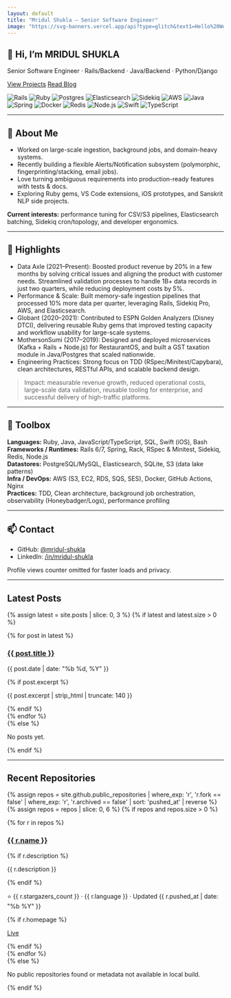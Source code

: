 ```yaml
---
layout: default
title: "Mridul Shukla — Senior Software Engineer"
image: "https://svg-banners.vercel.app/api?type=glitch&text1=Hello%20World!&text2=Senior%20Software%20Engineer&width=1600&height=350"
---
```


<section class="hero center">
  <h1 class="title">👋 Hi, I’m MRIDUL SHUKLA</h1>
  <p class="subtitle">Senior Software Engineer · Rails/Backend · Java/Backend · Python/Django</p>
  <p class="cta">
    <a class="btn btn-primary" href="{{ '/projects/' | relative_url }}">View Projects</a>
    <a class="btn btn-ghost" href="{{ '/blog/' | relative_url }}">Read Blog</a>
  </p>
  <div class="badges">
  <img src="https://img.shields.io/badge/Ruby_on_Rails-%23CC0000.svg?logo=rubyonrails&logoColor=white&style=for-the-badge" alt="Rails"/>
  <img src="https://img.shields.io/badge/Ruby-CC342D?logo=ruby&logoColor=white&style=for-the-badge" alt="Ruby"/>
  <img src="https://img.shields.io/badge/PostgreSQL-316192?logo=postgresql&logoColor=white&style=for-the-badge" alt="Postgres"/>
  <img src="https://img.shields.io/badge/Elasticsearch-005571?logo=elasticsearch&logoColor=white&style=for-the-badge" alt="Elasticsearch"/>
  <img src="https://img.shields.io/badge/Sidekiq-CC0000?logo=ruby&logoColor=white&style=for-the-badge" alt="Sidekiq"/>
  <img src="https://img.shields.io/badge/AWS-232F3E?logo=amazon-aws&logoColor=white&style=for-the-badge" alt="AWS"/>
  <img src="https://img.shields.io/badge/Java-007396?logo=java&logoColor=white&style=for-the-badge" alt="Java"/>
  <img src="https://img.shields.io/badge/Spring-6DB33F?logo=spring&logoColor=white&style=for-the-badge" alt="Spring"/>
  <img src="https://img.shields.io/badge/Docker-2496ED?logo=docker&logoColor=white&style=for-the-badge" alt="Docker"/>
  <img src="https://img.shields.io/badge/Redis-DC382D?logo=redis&logoColor=white&style=for-the-badge" alt="Redis"/>
  <img src="https://img.shields.io/badge/Node.js-339933?logo=node.js&logoColor=white&style=for-the-badge" alt="Node.js"/>
  <img src="https://img.shields.io/badge/Swift-FA7343?logo=swift&logoColor=white&style=for-the-badge" alt="Swift"/>
  <img src="https://img.shields.io/badge/TypeScript-3178C6?logo=typescript&logoColor=white&style=for-the-badge" alt="TypeScript"/>
  </div>

</section>

---

<div class="home-section reveal">
<div class="card">

## 🧭 About Me

- Worked on large-scale ingestion, background jobs, and domain-heavy systems.
- Recently building a flexible Alerts/Notification subsystem (polymorphic, fingerprinting/stacking, email jobs).
- Love turning ambiguous requirements into production-ready features with tests & docs.
- Exploring Ruby gems, VS Code extensions, iOS prototypes, and Sanskrit NLP side projects.

**Current interests:** performance tuning for CSV/S3 pipelines, Elasticsearch batching, Sidekiq cron/topology, and developer ergonomics.

---

## 🌟 Highlights

- Data Axle (2021–Present): Boosted product revenue by 20% in a few months by solving critical issues and aligning the product with customer needs. Streamlined validation processes to handle 1B+ data records in just two quarters, while reducing deployment costs by 5%.
- Performance & Scale: Built memory-safe ingestion pipelines that processed 10% more data per quarter, leveraging Rails, Sidekiq Pro, AWS, and Elasticsearch.
- Globant (2020–2021): Contributed to ESPN Golden Analyzers (Disney DTCI), delivering reusable Ruby gems that improved testing capacity and workflow usability for large-scale systems.
- MothersonSumi (2017–2019): Designed and deployed microservices (Kafka + Rails + Node.js) for RestaurantOS, and built a GST taxation module in Java/Postgres that scaled nationwide.
- Engineering Practices: Strong focus on TDD (RSpec/Minitest/Capybara), clean architectures, RESTful APIs, and scalable backend design.

> Impact: measurable revenue growth, reduced operational costs, large-scale data validation, reusable tooling for enterprise, and successful delivery of high-traffic platforms.

---

## 🧰 Toolbox

**Languages:** Ruby, Java, JavaScript/TypeScript, SQL, Swift (iOS), Bash  
**Frameworks / Runtimes:** Rails 6/7, Spring, Rack, RSpec & Minitest, Sidekiq, Redis, Node.js  
**Datastores:** PostgreSQL/MySQL, Elasticsearch, SQLite, S3 (data lake patterns)  
**Infra / DevOps:** AWS (S3, EC2, RDS, SQS, SES), Docker, GitHub Actions, Nginx  
**Practices:** TDD, Clean architecture, background job orchestration, observability (Honeybadger/Logs), performance profiling  

---

## 📫 Contact

- GitHub: [@mridul-shukla](https://github.com/MridulS-R)
- LinkedIn: [/in/mridul-shukla](https://www.linkedin.com/in/mridul-shukla-1a335818a/)


</div>
</div>

<p class="center muted">Profile views counter omitted for faster loads and privacy.</p>

---

## Latest Posts

{% assign latest = site.posts | slice: 0, 3 %}
{% if latest and latest.size > 0 %}
<div class="grid reveal">
  {% for post in latest %}
    <div class="card">
      <h3><a href="{{ post.url | relative_url }}">{{ post.title }}</a></h3>
      <p class="muted">{{ post.date | date: "%b %d, %Y" }}</p>
      {% if post.excerpt %}<p>{{ post.excerpt | strip_html | truncate: 140 }}</p>{% endif %}
    </div>
  {% endfor %}
</div>
{% else %}
<p class="muted">No posts yet.</p>
{% endif %}

---

## Recent Repositories

{% assign repos = site.github.public_repositories | where_exp: 'r', 'r.fork == false' | where_exp: 'r', 'r.archived == false' | sort: 'pushed_at' | reverse %}
{% assign repos = repos | slice: 0, 6 %}
{% if repos and repos.size > 0 %}
<div class="grid reveal">
  {% for r in repos %}
    <div class="card">
      <h3><a href="{{ r.html_url }}">{{ r.name }}</a></h3>
      {% if r.description %}<p>{{ r.description }}</p>{% endif %}
      <p class="muted">⭐ {{ r.stargazers_count }} · {{ r.language }} · Updated {{ r.pushed_at | date: "%b %Y" }}</p>
      {% if r.homepage %}<p><a href="{{ r.homepage }}">Live</a></p>{% endif %}
    </div>
  {% endfor %}
</div>
{% else %}
<p class="muted">No public repositories found or metadata not available in local build.</p>
{% endif %}
